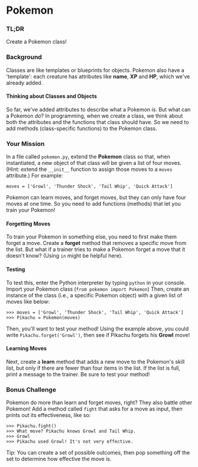# Pokemon

### TL;DR

Create a Pokemon class!

### Background
Classes are like templates or blueprints for objects. Pokemon also have a 'template': each creature has attributes like **name**, **XP** and **HP**, which we've already added.

#### Thinking about Classes and Objects

So far, we've added attributes to describe what a Pokemon *is*. But what can a Pokemon *do*? In programming, when we create a class, we think about both the attributes and the functions that class should have. So we need to add methods (class-specific functions) to the Pokemon class. 

### Your Mission

In a file called `pokemon.py`, extend the **Pokemon** class so that, when instantiated, a new object of that class will be given a list of four moves. (Hint: extend the `__init__` function to assign those moves to a `moves` attribute.) For example:

```
moves = ['Growl', 'Thunder Shock', 'Tail Whip', 'Quick Attack']
```
Pokemon can learn moves, and forget moves, but they can only have four moves at one time. So you need to add functions (methods) that let you train your Pokemon!

#### Forgetting Moves
To train your Pokemon in something else, you need to first make them forget a move. Create a **forget** method that removes a specific move from the list. But what if a trainer tries to make a Pokemon forget a move that it doesn't know? (Using `in` might be helpful here).

#### Testing

To test this, enter the Python interpreter by typing `python` in your console. Import your Pokemon class (`from pokemon import Pokemon`) Then, create an instance of the class (i.e., a specific Pokemon object) with a given list of moves like below:

```
>>> moves = ['Growl', 'Thunder Shock', 'Tail Whip', 'Quick Attack']
>>> Pikachu = Pokemon(moves)
```

Then, you'll want to test your method! Using the example above, you could write `Pikachu.forget('Growl')`, then see if Pikachu forgets his **Growl** move!

#### Learning Moves
Next, create a **learn** method that adds a new move to the Pokemon's skill list, but only if there are fewer than four items in the list. If the list is full, print a message to the trainer. Be sure to test your method!

### Bonus Challenge
Pokemon do more than learn and forget moves, right? They also battle other Pokemon! Add a method called `fight` that asks for a move as input, then prints out its effectiveness, like so:

```
>>> Pikachu.fight()
>>> What move? Pikachu knows Growl and Tail Whip.
>>> Growl
>>> Pikachu used Growl! It's not very effective.
```
Tip: You can create a set of possible outcomes, then pop something off the set to determine how effective the move is.